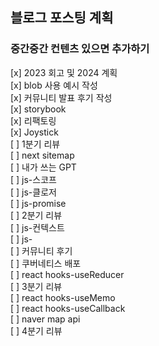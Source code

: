 ## 블로그 포스팅 계획

### 중간중간 컨텐츠 있으면 추가하기

[x] 2023 회고 및 2024 계획   
[x] blob 사용 예시 작성     
[x] 커뮤니티 발표 후기 작성     
[x] storybook     
[x] 리팩토링   
[x] Joystick    
[ ] 1분기 리뷰    
[ ] next sitemap    
[ ] 내가 쓰는 GPT    
[ ] js-스코프    
[ ] js-클로저    
[ ] js-promise    
[ ] 2분기 리뷰     
[ ] js-컨텍스트    
[ ] js-    
[ ] 커뮤니티 후기    
[ ] 쿠버네티스 배포    
[ ] react hooks-useReducer    
[ ] 3분기 리뷰    
[ ] react hooks-useMemo    
[ ] react hooks-useCallback     
[ ] naver map api    
[ ] 4분기 리뷰    
